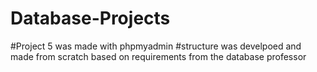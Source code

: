 # Database-Projects
#Project 5 was made with phpmyadmin
#structure was develpoed and made from scratch based on requirements from the database professor
